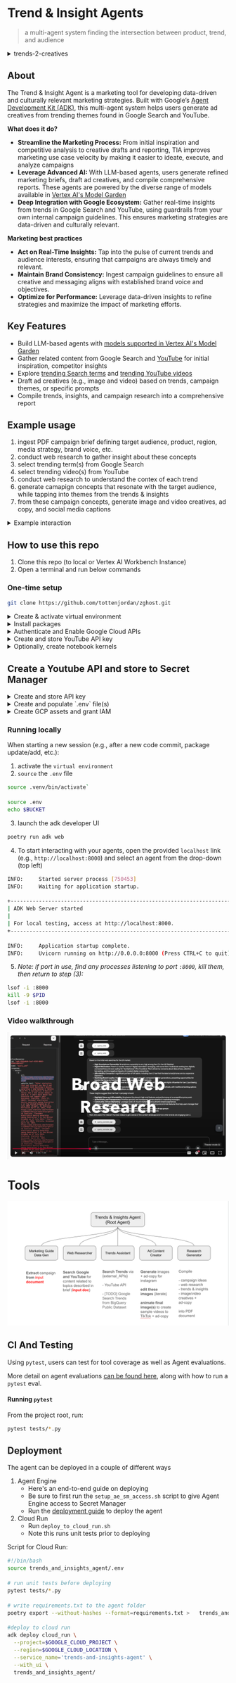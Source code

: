 # Trend & Insight Agents

> a multi-agent system finding the intersection between product, trend, and audience

<details>
  <summary>trends-2-creatives</summary>

<img src='media/deep-fried-trends.jpeg' width="700"/>

</details>

## About

The Trend & Insight Agent is a marketing tool for developing data-driven and culturally relevant marketing strategies. Built with Google’s [Agent Development Kit (ADK)](https://google.github.io/adk-docs/), this multi-agent system helps users generate ad creatives from trending themes found in Google Search and YouTube.

**What does it do?**

-   **Streamline the Marketing Process:** From initial inspiration and competitive analysis to creative drafts and reporting, TIA improves marketing use case velocity by making it easier to ideate, execute, and analyze campaigns
-   **Leverage Advanced AI:** With LLM-based agents, users generate refined marketing briefs, draft ad creatives, and compile comprehensive reports. These agents are powered by the diverse range of models available in [Vertex AI's Model Garden](https://console.cloud.google.com/vertex-ai/model-garden)
-   **Deep Integration with Google Ecosystem:** Gather real-time insights from trends in Google Search and YouTube, using guardrails from your own internal campaign guidelines. This ensures marketing strategies are data-driven and culturally relevant.


**Marketing best practices**

-   **Act on Real-Time Insights:** Tap into the pulse of current trends and audience interests, ensuring that campaigns are always timely and relevant.
-   **Maintain Brand Consistency:** Ingest campaign guidelines to ensure all creative and messaging aligns with established brand voice and objectives.
-   **Optimize for Performance:** Leverage data-driven insights to refine strategies and maximize the impact of marketing efforts.

## Key Features

- Build LLM-based agents with [models supported in Vertex AI's Model Garden](https://cloud.google.com/vertex-ai/generative-ai/docs/model-garden/available-models)
- Gather related content from Google Search and [YouTube](https://developers.google.com/youtube/v3/docs/search) for initial inspiration, competitor insights
- Explore [trending Search terms](https://cloud.google.com/blog/products/data-analytics/top-25-google-search-terms-now-in-bigquery?e=48754805) and [trending YouTube videos](https://developers.google.com/youtube/v3/docs/videos/list)
- Draft ad creatives (e.g., image and video) based on trends, campaign themes, or specific prompts
- Compile trends, insights, and campaign research into a comprehensive report


## Example usage

1. ingest PDF campaign brief defining target audience, product, region, media strategy, brand voice, etc. 
2. conduct web research to gather insight about these concepts
3. select trending term(s) from Google Search
4. select trending video(s) from YouTube
5. conduct web research to understand the contex of each trend
6. generate camapign concepts that resonate with the target audience, while tapping into themes from the trends & insights
7. from these campaign concepts, generate image and video creatives, ad copy, and social media captions

<details>
  <summary>Example interaction</summary>

#### copy/paste these prompts to go from trends to creatives in less than 10 mins

**[entry point]** 

> *"Use this marketing campaign guide to plan and conduct research for potential campaign briefs"* + (manually upload a `campaign_guide` (PDF) or use [marketing_guide_Pixel_9.pdf](trends_and_insights_agent/marketing_guide_Pixel_9.pdf))

**[campaign research]** 

> *"Do some research on topics described in the campaign guide"*

**[trends]** 

> *"Let’s explore trends"* 

    --> agent displays Search Trends and Trending Videos

    --> user manually selects trending Search Terms and YouTube videos of interest

**[trend research]** 

> *Let’s analyze the selected YouTube video(s) and gather context to understand why they are trending and how we can incorporate similar themes into our campaign*

> *Let’s gather context for the trending search terms from Google Search*

**[creative gen]** 

> *Let's generate ad content.*

</details>


## How to use this repo

1. Clone this repo (to local or Vertex AI Workbench Instance)
2. Open a terminal and run below commands


### One-time setup

```bash
git clone https://github.com/tottenjordan/zghost.git
```

<details>
  <summary>Create & activate virtual environment</summary>

```bash
sudo apt-get install virtualenv python3-venv python3-pip

python3 -m venv .venv

source .venv/bin/activate
```

</details>


<details>
  <summary>Install packages</summary>

*Optionally install `ipykernel` to run/test in notebooks*

```bash
pip install pipx
pip install -U poetry packaging ipykernel

poetry install
```

</details>


<details>
  <summary>Authenticate and Enable Google Cloud APIs</summary>

```bash
gcloud auth application-default login

gcloud services enable artifactregistry.googleapis.com \
    bigquery.googleapis.com \
    logging.googleapis.com \
    run.googleapis.com \
    storage-component.googleapis.com  \
    eventarc.googleapis.com \
    serviceusage.googleapis.com \
    secretmanager.googleapis.com \
    aiplatform.googleapis.com
```

</details>


<details>
  <summary>Create and store YouTube API key</summary>

1. See [these instructions](https://developers.google.com/youtube/v3/getting-started) for getting a `YOUTUBE_DATA_API_KEY`

2. Store this API key in [Secret Manager](https://cloud.google.com/secret-manager/docs/creating-and-accessing-secrets) as `yt-data-api` (if you choose a different name, pass this to the `YT_SECRET_MNGR_NAME` in your `.env` file). See [create a secret and access a secret version](https://cloud.google.com/secret-manager/docs/create-secret-quickstart#create_a_secret_and_access_a_secret_version) or step-by-step guidance

</details>


<details>
  <summary>Optionally, create notebook kernels</summary>

*create kernel with required packages for notebooks hosted locally or in [Vertex AI Workbench Instances](https://cloud.google.com/vertex-ai/docs/workbench/instances/introduction)* 

**Notebook hosted locally**

```bash
export ENV_NAME=py312_venv
python3 -m ipykernel install --user --name $ENV_NAME --display-name $ENV_NAME
```

**Notebook hosted in Vertex AI Workbench**

*run this in instance terminal window:*

```bash
export ENV_NAME=py312_venv
DL_ANACONDA_ENV_HOME="${DL_ANACONDA_HOME}/envs/$ENV_NAME"
echo $DL_ANACONDA_ENV_HOME

python3 -m ipykernel install --prefix "${DL_ANACONDA_ENV_HOME}" --name $ENV_NAME --display-name $ENV_NAME
```

*In either option, open a notebook file and select your kernel (top right). Should see `$ENV_NAME` as an available kernel* 

</details>

## Create a Youtube API and store to Secret Manager

<details>
  <summary>Create and store API key</summary>

1. See [these instructions](https://developers.google.com/youtube/v3/getting-started) for getting a `YOUTUBE_DATA_API_KEY`

2. Store this API key in [Secret Manager](https://cloud.google.com/secret-manager/docs/creating-and-accessing-secrets) as `yt-data-api`. See [create a secret and access a secret version](https://cloud.google.com/secret-manager/docs/create-secret-quickstart#create_a_secret_and_access_a_secret_version) or step-by-step guidance

</details>



<details>
  <summary>Create and populate `.env` file(s)</summary>

*create `.env` file for `root_agent`:*

```bash
touch .env
nano .env
```

*edit variables as needed:*

```bash
GOOGLE_GENAI_USE_VERTEXAI=1
GOOGLE_CLOUD_PROJECT=YOUR_GCP_PROJECT_ID
PROJECT_NUMBER=YOUR_GCP_PROJECT_NUMBER # e.g., 1234756
GOOGLE_CLOUD_LOCATION=YOUR_LOCATION # e.g., us-central1
YT_SECRET_MNGR_NAME=YOUR_SECRET_NAME # e.g., yt-data-api
GOOGLE_API_KEY=None # Optional
BUCKET=gs://YOUR_GCS_BUCKET_NAME # create a GCS bucket
```

*copy `.env` file to `root_agent` dir:*

```bash
cp .env trends_and_insights_agent/.env
cat trends_and_insights_agent/.env
```

*read and execute `.env` file:*

```bash
source .env
```

</details>


<details>
  <summary>Create GCP assets and grant IAM</summary>

*create Cloud Storage bucket:*

```bash
gcloud storage buckets create gs://$BUCKET --location=$GOOGLE_CLOUD_LOCATION
```

**TODOs:**
* create BigQuery tables for Trends dataset
* create commands for granting proper IAM to each asset

</details>


### Running locally

When starting a new session (e.g., after a new code commit, package update/add, etc.):

1. activate the `virtual environment` 
2. `source` the `.env` file 

```bash
source .venv/bin/activate`

source .env
echo $BUCKET
```

3. launch the adk developer UI

```bash
poetry run adk web
```

4. To start interacting with your agents, open the provided `localhost` link (e.g., `http://localhost:8000`) and select an agent from the drop-down (top left)

```bash
INFO:     Started server process [750453]
INFO:     Waiting for application startup.

+-----------------------------------------------------------------------------+
| ADK Web Server started                                                      |
|                                                                             |
| For local testing, access at http://localhost:8000.                         |
+-----------------------------------------------------------------------------+

INFO:     Application startup complete.
INFO:     Uvicorn running on http://0.0.0.0:8000 (Press CTRL+C to quit)
```

5. *Note: if port in use, find any processes listening to port `:8000`, kill them, then return to step (3):*

```bash
lsof -i :8000
kill -9 $PID
lsof -i :8000
```

### Video walkthrough

[![TIA Video Demo](media/vid_demo_teaser.png)](https://www.youtube.com/watch?v=rDqFdTJfsFA "TIA Video Demo")

# Tools

![Tool and Agent Architecture](media/agent_tool_arch.png)

## CI And Testing

Using `pytest`, users can test for tool coverage as well as Agent evaluations.

More detail on agent evaluations [can be found here](https://google.github.io/adk-docs/evaluate/#2-pytest-run-tests-programmatically), along with how to run a `pytest` eval.

#### Running `pytest`

From the project root, run:

```bash
pytest tests/*.py
```

## Deployment

The agent can be deployed in a couple of different ways

1. Agent Engine
   * Here's an end-to-end guide on deploying
   * Be sure to first run the `setup_ae_sm_access.sh` script to give Agent Engine access to Secret Manager
   * Run the [deployment guide](.notebooks/deployment_guide.ipynb) to deploy the agent
2. Cloud Run
   * Run `deploy_to_cloud_run.sh`
   * Note this runs unit tests prior to deploying

Script for Cloud Run:

```bash
#!/bin/bash
source trends_and_insights_agent/.env

# run unit tests before deploying
pytest tests/*.py

# write requirements.txt to the agent folder
poetry export --without-hashes --format=requirements.txt >   trends_and_insights_agent/requirements.txt

#deploy to cloud run
adk deploy cloud_run \
  --project=$GOOGLE_CLOUD_PROJECT \
  --region=$GOOGLE_CLOUD_LOCATION \
  --service_name='trends-and-insights-agent' \
  --with_ui \
  trends_and_insights_agent/
```
